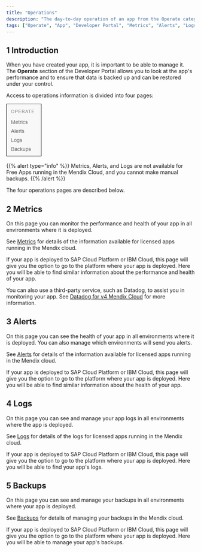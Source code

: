 ```yaml
---
title: "Operations"
description: "The day-to-day operation of an app from the Operate category of the Developer Portal. This is mainly useful for apps running in the Mendix Cloud."
tags: ["Operate", "App", "Developer Portal", "Metrics", "Alerts", "Logs", "Backups", "Mendix Cloud", "V3", "V4"]
---
```


## 1 Introduction

When you have created your app, it is important to be able to manage it. The **Operate** section of the Developer Portal allows you to look at the app's performance and to ensure that data is backed up and can be restored under your control.

Access to operations information is divided into four pages:

![](attachments/operate.png)

{{% alert type="info" %}}
Metrics, Alerts, and Logs are not available for Free Apps running in the Mendix Cloud, and you cannot make manual backups.
{{% /alert %}}

The four operations pages are described below.

## 2 Metrics

On this page you can monitor the performance and health of your app in all environments where it is deployed.

See [Metrics](metrics) for details of the information available for licensed apps running in the Mendix cloud.

If your app is deployed to SAP Cloud Platform or IBM Cloud, this page will give you the option to go to the platform where your app is deployed. Here you will be able to find similar information about the performance and health of your app.

You can also use a third-party service, such as Datadog, to assist you in monitoring your app. See [Datadog for v4 Mendix Cloud](datadog-metrics) for more information.

## 3 Alerts

On this page you can see the health of your app in all environments where it is deployed. You can also manage which environments will send you alerts.

See [Alerts](monitoring-application-health) for details of the information available for licensed apps running in the Mendix cloud.

If your app is deployed to SAP Cloud Platform or IBM Cloud, this page will give you the option to go to the platform where your app is deployed. Here you will be able to find similar information about the health of your app.

## 4 Logs

On this page you can see and manage your app logs in all environments where the app is deployed.

See [Logs](logs) for details of the logs for licensed apps running in the Mendix cloud.

If your app is deployed to SAP Cloud Platform or IBM Cloud, this page will give you the option to go to the platform where your app is deployed. Here you will be able to find your app's logs.

## 5 Backups

On this page you can see and manage your backups in all environments where your app is deployed.

See [Backups](backups) for details of managing your backups in the Mendix cloud.

If your app is deployed to SAP Cloud Platform or IBM Cloud, this page will give you the option to go to the platform where your app is deployed. Here you will be able to manage your app's backups.
